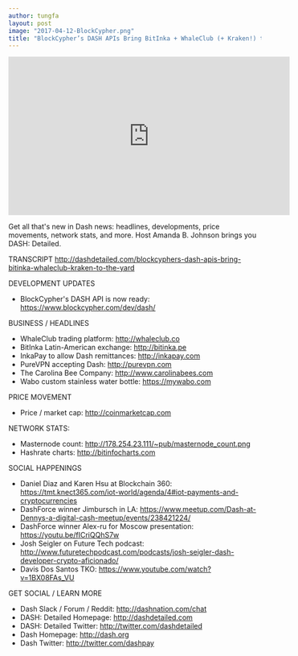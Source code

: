 ```yaml
---
author: tungfa
layout: post
image: "2017-04-12-BlockCypher.png"
title: "BlockCypher’s DASH APIs Bring BitInka + WhaleClub (+ Kraken!) to the Yard - Dash: Detailed"
---
```

<iframe width="560" height="315" src="https://www.youtube.com/embed/sA8YiOM5_qY" frameborder="0" allowfullscreen></iframe>

Get all that's new in Dash news: headlines, developments, price movements, network stats, and more. Host Amanda B. Johnson brings you DASH: Detailed.

TRANSCRIPT
<http://dashdetailed.com/blockcyphers-dash-apis-bring-bitinka-whaleclub-kraken-to-the-yard>

DEVELOPMENT UPDATES
- BlockCypher's DASH API is now ready: <https://www.blockcypher.com/dev/dash/>

BUSINESS / HEADLINES
- WhaleClub trading platform: <http://whaleclub.co>
- BitInka Latin-American exchange: <http://bitinka.pe> 
- InkaPay to allow Dash remittances: <http://inkapay.com> 
- PureVPN accepting Dash: <http://purevpn.com> 
- The Carolina Bee Company: <http://www.carolinabees.com>
- Wabo custom stainless water bottle: <https://mywabo.com>

PRICE MOVEMENT
- Price / market cap: <http://coinmarketcap.com>

NETWORK STATS:
- Masternode count: <http://178.254.23.111/~pub/masternode_count.png> 
- Hashrate charts: <http://bitinfocharts.com> 

SOCIAL HAPPENINGS
- Daniel Diaz and Karen Hsu at Blockchain 360: <https://tmt.knect365.com/iot-world/agenda/4#iot-payments-and-cryptocurrencies>
- DashForce winner Jimbursch in LA: <https://www.meetup.com/Dash-at-Dennys-a-digital-cash-meetup/events/238421224/>
- DashForce winner Alex-ru for Moscow presentation: https://youtu.be/fICriQQhS7w
- Josh Seigler on Future Tech podcast: <http://www.futuretechpodcast.com/podcasts/josh-seigler-dash-developer-crypto-aficionado/> 
- Davis Dos Santos TKO: <https://www.youtube.com/watch?v=1BX08FAs_VU> 

GET SOCIAL / LEARN MORE
- Dash Slack / Forum / Reddit: <http://dashnation.com/chat>
- DASH: Detailed Homepage: <http://dashdetailed.com>
- DASH: Detailed Twitter: <http://twitter.com/dashdetailed>
- Dash Homepage: <http://dash.org>
- Dash Twitter: <http://twitter.com/dashpay>
